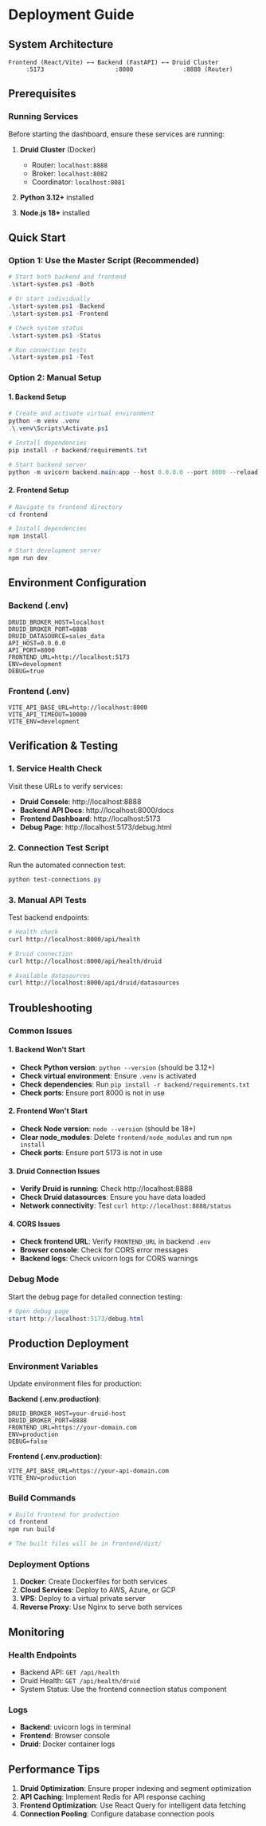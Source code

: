 # Deployment Guide

## System Architecture

```
Frontend (React/Vite) ←→ Backend (FastAPI) ←→ Druid Cluster
     :5173                    :8000              :8888 (Router)
```

## Prerequisites

### Running Services
Before starting the dashboard, ensure these services are running:

1. **Druid Cluster** (Docker)
   - Router: `localhost:8888`
   - Broker: `localhost:8082`
   - Coordinator: `localhost:8081`

2. **Python 3.12+** installed
3. **Node.js 18+** installed

## Quick Start

### Option 1: Use the Master Script (Recommended)

```powershell
# Start both backend and frontend
.\start-system.ps1 -Both

# Or start individually
.\start-system.ps1 -Backend
.\start-system.ps1 -Frontend

# Check system status
.\start-system.ps1 -Status

# Run connection tests
.\start-system.ps1 -Test
```

### Option 2: Manual Setup

#### 1. Backend Setup
```powershell
# Create and activate virtual environment
python -m venv .venv
.\.venv\Scripts\Activate.ps1

# Install dependencies
pip install -r backend/requirements.txt

# Start backend server
python -m uvicorn backend.main:app --host 0.0.0.0 --port 8000 --reload
```

#### 2. Frontend Setup
```powershell
# Navigate to frontend directory
cd frontend

# Install dependencies
npm install

# Start development server
npm run dev
```

## Environment Configuration

### Backend (.env)
```env
DRUID_BROKER_HOST=localhost
DRUID_BROKER_PORT=8888
DRUID_DATASOURCE=sales_data
API_HOST=0.0.0.0
API_PORT=8000
FRONTEND_URL=http://localhost:5173
ENV=development
DEBUG=true
```

### Frontend (.env)
```env
VITE_API_BASE_URL=http://localhost:8000
VITE_API_TIMEOUT=10000
VITE_ENV=development
```

## Verification & Testing

### 1. Service Health Check

Visit these URLs to verify services:

- **Druid Console**: http://localhost:8888
- **Backend API Docs**: http://localhost:8000/docs
- **Frontend Dashboard**: http://localhost:5173
- **Debug Page**: http://localhost:5173/debug.html

### 2. Connection Test Script

Run the automated connection test:
```powershell
python test-connections.py
```

### 3. Manual API Tests

Test backend endpoints:
```bash
# Health check
curl http://localhost:8000/api/health

# Druid connection
curl http://localhost:8000/api/health/druid

# Available datasources
curl http://localhost:8000/api/druid/datasources
```

## Troubleshooting

### Common Issues

#### 1. Backend Won't Start
- **Check Python version**: `python --version` (should be 3.12+)
- **Check virtual environment**: Ensure `.venv` is activated
- **Check dependencies**: Run `pip install -r backend/requirements.txt`
- **Check ports**: Ensure port 8000 is not in use

#### 2. Frontend Won't Start
- **Check Node version**: `node --version` (should be 18+)
- **Clear node_modules**: Delete `frontend/node_modules` and run `npm install`
- **Check ports**: Ensure port 5173 is not in use

#### 3. Druid Connection Issues
- **Verify Druid is running**: Check http://localhost:8888
- **Check Druid datasources**: Ensure you have data loaded
- **Network connectivity**: Test `curl http://localhost:8888/status`

#### 4. CORS Issues
- **Check frontend URL**: Verify `FRONTEND_URL` in backend `.env`
- **Browser console**: Check for CORS error messages
- **Backend logs**: Check uvicorn logs for CORS warnings

### Debug Mode

Start the debug page for detailed connection testing:
```powershell
# Open debug page
start http://localhost:5173/debug.html
```

## Production Deployment

### Environment Variables

Update environment files for production:

**Backend (.env.production)**:
```env
DRUID_BROKER_HOST=your-druid-host
DRUID_BROKER_PORT=8888
FRONTEND_URL=https://your-domain.com
ENV=production
DEBUG=false
```

**Frontend (.env.production)**:
```env
VITE_API_BASE_URL=https://your-api-domain.com
VITE_ENV=production
```

### Build Commands

```powershell
# Build frontend for production
cd frontend
npm run build

# The built files will be in frontend/dist/
```

### Deployment Options

1. **Docker**: Create Dockerfiles for both services
2. **Cloud Services**: Deploy to AWS, Azure, or GCP
3. **VPS**: Deploy to a virtual private server
4. **Reverse Proxy**: Use Nginx to serve both services

## Monitoring

### Health Endpoints

- Backend API: `GET /api/health`
- Druid Health: `GET /api/health/druid`
- System Status: Use the frontend connection status component

### Logs

- **Backend**: uvicorn logs in terminal
- **Frontend**: Browser console
- **Druid**: Docker container logs

## Performance Tips

1. **Druid Optimization**: Ensure proper indexing and segment optimization
2. **API Caching**: Implement Redis for API response caching
3. **Frontend Optimization**: Use React Query for intelligent data fetching
4. **Connection Pooling**: Configure database connection pools
